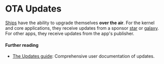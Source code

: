 # OTA Updates

[Ships](glossary/ship) have the ability to upgrade themselves **over the air**. For the kernel and core applications, they receive updates from a sponsor [star](glossary/star) or [galaxy](glossary/galaxy). For other apps, they receive updates from the app's publisher.

#### Further reading

- [The Updates guide](manual/os/updates): Comprehensive user documentation of updates.
